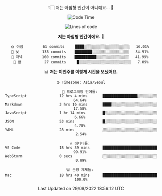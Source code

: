 <div align='center'>
 
👇🏻 저는 아침형 인간이 아니예요... 🙊
 
<!--START_SECTION:waka-->
![Code Time](http://img.shields.io/badge/Code%20Time-1%2C799%20hrs%2053%20mins-blue)

![Lines of code](https://img.shields.io/badge/%EC%A0%80%EB%8A%94%20%EC%97%AC%ED%83%9C%EA%B9%8C%EC%A7%80%20-269%20Thousand%20%EC%A4%84%EC%9D%98%20%EC%BD%94%EB%93%9C%EB%A5%BC%20%EC%9E%91%EC%84%B1%ED%96%88%EC%96%B4%EC%9A%94.-blue)

**저는 아침형 인간이에요. 🐤** 

```text
🌞 아침         61 commits     ████░░░░░░░░░░░░░░░░░░░░░   16.01% 
🌆 낮　         133 commits    ████████░░░░░░░░░░░░░░░░░   34.91% 
🌃 저녁         160 commits    ██████████░░░░░░░░░░░░░░░   41.99% 
🌙 밤　         27 commits     █░░░░░░░░░░░░░░░░░░░░░░░░   7.09%

```


📊 **저는 이번주를 이렇게 시간을 보냈어요.** 

```text
⌚︎ Timezone: Asia/Seoul

💬 프로그래밍 언어들: 
TypeScript               12 hrs 4 mins       ████████████████░░░░░░░░░   64.64% 
Markdown                 3 hrs 16 mins       ████░░░░░░░░░░░░░░░░░░░░░   17.58% 
JavaScript               1 hr 14 mins        █░░░░░░░░░░░░░░░░░░░░░░░░   6.66% 
JSON                     53 mins             █░░░░░░░░░░░░░░░░░░░░░░░░   4.78% 
YAML                     28 mins             ░░░░░░░░░░░░░░░░░░░░░░░░░   2.54%

🔥 에디터들: 
VS Code                  18 hrs 39 mins      █████████████████████████   99.91% 
WebStorm                 0 secs              ░░░░░░░░░░░░░░░░░░░░░░░░░   0.09%

💻 운영 체제들: 
Mac                      18 hrs 40 mins      █████████████████████████   100.0%

```


 Last Updated on 29/08/2022 18:56:12 UTC
<!--END_SECTION:waka-->
 </div>
<!---
Emewjin/Emewjin is a ✨ special ✨ repository because its `README.md` (this file) appears on your GitHub profile.
You can click the Preview link to take a look at your changes.
--->
